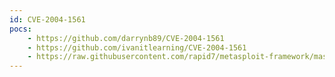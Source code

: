 ```yaml
---
id: CVE-2004-1561
pocs:
    - https://github.com/darrynb89/CVE-2004-1561
    - https://github.com/ivanitlearning/CVE-2004-1561
    - https://raw.githubusercontent.com/rapid7/metasploit-framework/master/modules/exploits/windows/http/icecast_header.rb
---
```

